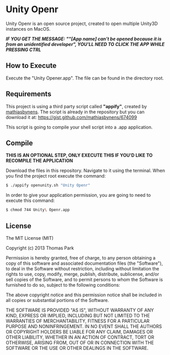 # Unity Openr

Unity Openr is an open source project, created to open multiple Unity3D instances on MacOS.

***IF YOU GET THE MESSAGE: ""[App name] can’t be opened because it is from an unidentified developer", YOU'LL NEED TO CLICK THE APP WHILE PRESSING CTRL***

## How to Execute

Execute the "Unity Opener.app". The file can be found in the directory root.

## Requirements

This project is using a third party script called **"appify"**, created by [mathiasbynens]. The script is already in the repository but you can download it at:  https://gist.github.com/mathiasbynens/674099


This script is going to compile your shell script into a .app application.

## Compile

**THIS IS AN OPTIONAL STEP, ONLY EXECUTE THIS IF YOU'D LIKE TO RECOMPILE THE APPLICATION**

Download the files in this repository. Navigate to it using the terminal. When you find the project root execute the command:

```sh
$ ./appify openunity.sh "Unity Openr"
```

In order to give your application permission, you are going to need to execute this command:

```sh
$ chmod 744 Unity\ Openr.app
```

License
----

The MIT License (MIT)

Copyright (c) 2013 Thomas Park

Permission is hereby granted, free of charge, to any person obtaining a copy
of this software and associated documentation files (the "Software"), to deal
in the Software without restriction, including without limitation the rights
to use, copy, modify, merge, publish, distribute, sublicense, and/or sell
copies of the Software, and to permit persons to whom the Software is
furnished to do so, subject to the following conditions:

The above copyright notice and this permission notice shall be included in
all copies or substantial portions of the Software.

THE SOFTWARE IS PROVIDED "AS IS", WITHOUT WARRANTY OF ANY KIND, EXPRESS OR
IMPLIED, INCLUDING BUT NOT LIMITED TO THE WARRANTIES OF MERCHANTABILITY,
FITNESS FOR A PARTICULAR PURPOSE AND NONINFRINGEMENT. IN NO EVENT SHALL THE
AUTHORS OR COPYRIGHT HOLDERS BE LIABLE FOR ANY CLAIM, DAMAGES OR OTHER
LIABILITY, WHETHER IN AN ACTION OF CONTRACT, TORT OR OTHERWISE, ARISING FROM,
OUT OF OR IN CONNECTION WITH THE SOFTWARE OR THE USE OR OTHER DEALINGS IN
THE SOFTWARE.


   [mathiasbynens]: <https://gist.github.com/mathiasbynens>
